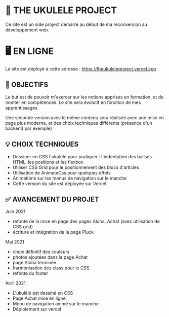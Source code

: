 # 🚀 THE UKULELE PROJECT 

Ce site est un side project démarré au début de ma reconversion au développement web.

# 🖥 EN LIGNE
Le site est déployé à cette adresse : https://theukuleleproject.vercel.app

## 🎯 OBJECTIFS

Le but est de pouvoir m'exercer sur les notions apprises en formation, et de monter en compétences.
Le site sera évolutif en fonction de mes apprentissages.

Une seconde version avec le même contenu sera réalisée avec une mise en page plus moderne, et des choix techniques différents (présence d'un backend par exemple)

## 💡 CHOIX TECHNIQUES 

- Dessiner en CSS l'ukulele pour pratiquer : l'indentation des balises HTML, les positions et les flexbox
- Utiliser CSS Grid pour le positionnement des blocs d'articles
- Utilisation de AnimateCss pour quelques effets
- Animations sur les menus de navigation sur le manche 
- Cette version du site est déployée sur Vercel


## ✅ AVANCEMENT DU PROJET 
Juin 2021
- refonte de la mise en page des pages Aloha, Achat (avec utilisation de CSS grid)
- écriture et intégration de la page Pluck

Mai 2021
- choix définitif des couleurs
- photos ajoutées dans la page Achat
- page Aloha terminée
- harmonisation des class pour le CSS
- refonte du footer

Avril 2021   
- L'ukulélé est dessiné en CSS 
- Page Achat mise en ligne
- Menu de navigation animé sur le manche
- Déploiement sur vercel 


